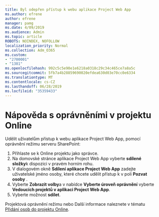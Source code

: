 ```yaml
---
title: Byl odepřen přístup k webu aplikace Project Web App
ms.author: efrene
author: efrene
manager: pamg
ms.date: 4/09/2019
ms.audience: Admin
ms.topic: article
ROBOTS: NOINDEX, NOFOLLOW
localization_priority: Normal
ms.collection: Adm_O365
ms.custom:
- "2700001"
- "1381"
ms.openlocfilehash: 992c5c5e90e1e6218a0318c29c34c465ce7a8a5c
ms.sourcegitcommit: 5fb7a4b28859690020efdea630d03e70cc0e6334
ms.translationtype: MT
ms.contentlocale: cs-CZ
ms.lasthandoff: 06/28/2019
ms.locfileid: "35359433"
---
```

# <a name="help-with-permissions-in-project-online"></a>Nápověda s oprávněními v projektu Online

Udělit uživatelům přístup k webu aplikace Project Web App, pomocí oprávnění režimu serveru SharePoint:

1. Přihlaste se k Online projektu jako správce.
2. Na domovské stránce aplikace Project Web App vyberte **sdílené složky**k dispozici v pravém horním rohu.
3. V dialogovém okně **Sdílení aplikace Project Web App** zadejte uživatelské jméno osoby, které chcete udělit přístup k v poli **Pozvat osoby** .
4. Vyberte **Zobrazit volby**a v nabídce **Vyberte úroveň oprávnění** vyberte **Vedoucích projektů v aplikaci Project Web App**.
5. Vyberte možnost **sdílet**.

Projektová oprávnění režimu nebo Další informace naleznete v tématu [Přidání osob do projektu Online](https://docs.microsoft.com/projectonline/step-2-add-people-to-project-online).

